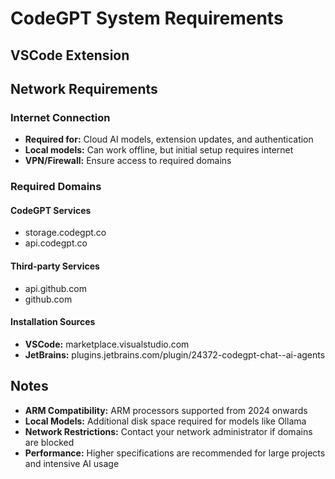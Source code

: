 # CodeGPT System Requirements

## VSCode Extension



## Network Requirements

### Internet Connection
- **Required for:** Cloud AI models, extension updates, and authentication
- **Local models:** Can work offline, but initial setup requires internet
- **VPN/Firewall:** Ensure access to required domains

### Required Domains

#### CodeGPT Services
- storage.codegpt.co
- api.codegpt.co

#### Third-party Services
- api.github.com
- github.com

#### Installation Sources
- **VSCode:** marketplace.visualstudio.com
- **JetBrains:** plugins.jetbrains.com/plugin/24372-codegpt-chat--ai-agents



## Notes

- **ARM Compatibility:** ARM processors supported from 2024 onwards
- **Local Models:** Additional disk space required for models like Ollama
- **Network Restrictions:** Contact your network administrator if domains are blocked
- **Performance:** Higher specifications are recommended for large projects and intensive AI usage

